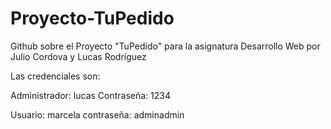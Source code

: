 # Proyecto-TuPedido
Github sobre el Proyecto "TuPedido" para la asignatura Desarrollo Web por Julio Cordova y Lucas Rodríguez

Las credenciales son:

Administrador: lucas
Contraseña: 1234

Usuario: marcela
contraseña: adminadmin
